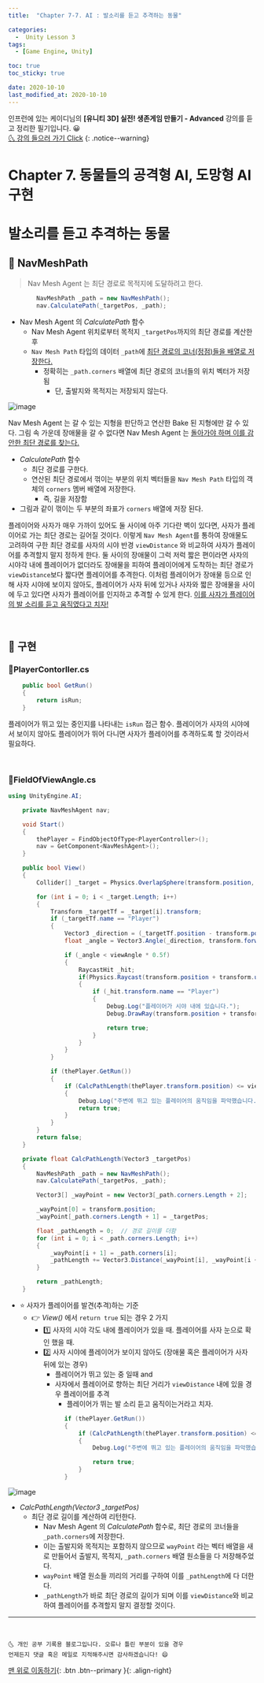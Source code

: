 ```yaml
---
title:  "Chapter 7-7. AI : 발소리를 듣고 추격하는 동물" 

categories:
  -  Unity Lesson 3 
tags:
  - [Game Engine, Unity]

toc: true
toc_sticky: true

date: 2020-10-10
last_modified_at: 2020-10-10
---
```


인프런에 있는 케이디님의 **[유니티 3D] 실전! 생존게임 만들기 - Advanced** 강의를 듣고 정리한 필기입니다. 😀  
[🌜 강의 들으러 가기 Click](https://www.inflearn.com/course/unity-2#)
{: .notice--warning}

# Chapter 7. 동물들의 공격형 AI, 도망형 AI 구현

# 발소리를 듣고 추격하는 동물

## 🚖 NavMeshPath 

> Nav Mesh Agent 는 최단 경로로 목적지에 도달하려고 한다. 

```c#
        NavMeshPath _path = new NavMeshPath();
        nav.CalculatePath(_targetPos, _path);
```

- Nav Mesh Agent 의 *CalculatePath* 함수
  - Nav Mesh Agent 위치로부터 목적지 `_targetPos`까지의 최단 경로를 계산한 후
  - `Nav Mesh Path` 타입의 데이터 `_path`에 <u>최단 경로의 코너(정점)들을 배열로 저장한다.</u>
    - 정확히는 `_path.corners` 배열에 최단 경로의 코너들의 위치 벡터가 저장됨
      - 단, 출발지와 목적지는 저장되지 않는다.

![image](https://user-images.githubusercontent.com/42318591/95650785-b21c7300-0b20-11eb-839e-54001ae8ac81.png)

Nav Mesh Agent 는 갈 수 있는 지형을 판단하고 연산한 Bake 된 지형에만 갈 수 있다. 그림 속 가운데 장애물을 갈 수 없다면 Nav Mesh Agent 는 <u>돌아가야 하며 이를 감안한 최단 경로를 찾는다.</u>

- *CalculatePath* 함수
  - 최단 경로를 구한다.
  - 연산된 최단 경로에서 꺾이는 부분의 위치 벡터들을 `Nav Mesh Path` 타입의 객체의 `corners` 멤버 배열에 저장한다. 
    - 즉, 길을 저장함
- 그림과 같이 꺾이는 두 부분의 좌표가 `corners` 배열에 저장 된다.

플레이어와 사자가 매우 가까이 있어도 둘 사이에 아주 기다란 벽이 있다면, 사자가 플레이어로 가는 최단 경로는 길어질 것이다. 이렇게 `Nav Mesh Agent`를 통하여 장애물도 고려하여 구한 최단 경로를 사자의 시야 반경 `viewDistance` 와 비교하여 사자가 플레이어를 추격할지 말지 정하게 한다. 둘 사이의 장애물이 그럭 저럭 짧은 편이라면 사자의 시야각 내에 플레이어가 없더라도 장애물을 피하여 플레이어에게 도착하는 최단 경로가 `viewDistance`보다 짧다면 플레이어를 추격한다. 이처럼 플레이어가 장애물 등으로 인해 사자 시야에 보이지 않아도, 플레이어가 사자 뒤에 있거나 사자와 짧은 장애물을 사이에 두고 있다면 사자가 플레이어를 인지하고 추격할 수 있게 한다. <u>이를 사자가 플레이어의 발 소리를 듣고 움직였다고 치자!</u>



<br>

## 🚖 구현

### 📜PlayerContorller.cs

```c#
    public bool GetRun()
    {
        return isRun;
    }
```

플레이어가 뛰고 있는 중인지를 나타내는 `isRun` 접근 함수. 플레이어가 사자의 시야에서 보이지 않아도 플레이어가 뛰어 다니면 사자가 플레이어를 추격하도록 할 것이라서 필요하다.

<br>

### 📜FieldOfViewAngle.cs

```c#
using UnityEngine.AI;

    private NavMeshAgent nav;

    void Start()
    {
        thePlayer = FindObjectOfType<PlayerController>();
        nav = GetComponent<NavMeshAgent>();
    }

    public bool View()
    {
        Collider[] _target = Physics.OverlapSphere(transform.position, viewDistance, targetMask);

        for (int i = 0; i < _target.Length; i++)
        {
            Transform _targetTf = _target[i].transform;
            if (_targetTf.name == "Player")
            {
                Vector3 _direction = (_targetTf.position - transform.position).normalized;
                float _angle = Vector3.Angle(_direction, transform.forward);

                if (_angle < viewAngle * 0.5f)
                {
                    RaycastHit _hit;
                    if(Physics.Raycast(transform.position + transform.up, _direction, out _hit, viewDistance))
                    {
                        if (_hit.transform.name == "Player")
                        {
                            Debug.Log("플레이어가 시야 내에 있습니다.");
                            Debug.DrawRay(transform.position + transform.up, _direction, Color.blue);

                            return true;
                        }
                    }
                }
            }

            if (thePlayer.GetRun())
            {
                if (CalcPathLength(thePlayer.transform.position) <= viewDistance)
                {
                    Debug.Log("주변에 뛰고 있는 플레이어의 움직임을 파악했습니다.");
                    return true;
                }
            }
        }
        return false;
    }

    private float CalcPathLength(Vector3 _targetPos)
    {
        NavMeshPath _path = new NavMeshPath();
        nav.CalculatePath(_targetPos, _path);

        Vector3[] _wayPoint = new Vector3[_path.corners.Length + 2];

        _wayPoint[0] = transform.position;
        _wayPoint[_path.corners.Length + 1] = _targetPos;

        float _pathLength = 0;  // 경로 길이를 더함
        for (int i = 0; i < _path.corners.Length; i++)
        {
            _wayPoint[i + 1] = _path.corners[i];
            _pathLength += Vector3.Distance(_wayPoint[i], _wayPoint[i + 1]); 
        }

        return _pathLength;
    }
```

- ⭐ 사자가 플레이어를 발견(추격)하는 기준
  - 👉 *View()* 에서 `return true` 되는 경우 2 가지
    - 1️⃣ 사자의 시야 각도 내에 플레이어가 있을 때. 플레이어를 사자 눈으로 확인 했을 때.
    - 2️⃣ 사자 시야에 플레이어가 보이지 않아도 (장애물 혹은 플레이어가 사자 뒤에 있는 경우) 
      - 플레이어가 뛰고 있는 중 일때 and
      - 사자에서 플레이어로 향하는 최단 거리가 `viewDistance` 내에 있을 경우 플레이어를 추격
        - 플레이어가 뛰는 발 소리 듣고 움직이는거라고 치자.
      ```c#
            if (thePlayer.GetRun())
            {
                if (CalcPathLength(thePlayer.transform.position) <= viewDistance)
                {
                    Debug.Log("주변에 뛰고 있는 플레이어의 움직임을 파악했습니다.");

                    return true;
                }
            }
      ```

![image](https://user-images.githubusercontent.com/42318591/95650787-b47ecd00-0b20-11eb-8283-46bd861b627c.png)

- *CalcPathLength(Vector3 _targetPos)*
  - 최단 경로 길이를 계산하여 리턴한다.
    - Nav Mesh Agent 의 *CalculatePath* 함수로, 최단 경로의 코너들을 `_path.corners`에 저장한다.
    - 이는 출발지와 목적지는 포함하지 않으므로 `wayPoint` 라는 벡터 배열을 새로 만들어서 출발지, 목적지, `_path.corners` 배열 원소들을 다 저장해주었다.
    - `wayPoint` 배열 원소들 끼리의 거리를 구하여 이를 `_pathLength`에 다 더한다.
    - `_pathLength`가 바로 최단 경로의 길이가 되며 이를 `viewDistance`와 비교하여 플레이어를 추격할지 말지 결정할 것이다.


***
<br>

    🌜 개인 공부 기록용 블로그입니다. 오류나 틀린 부분이 있을 경우 
    언제든지 댓글 혹은 메일로 지적해주시면 감사하겠습니다! 😄

[맨 위로 이동하기](#){: .btn .btn--primary }{: .align-right}